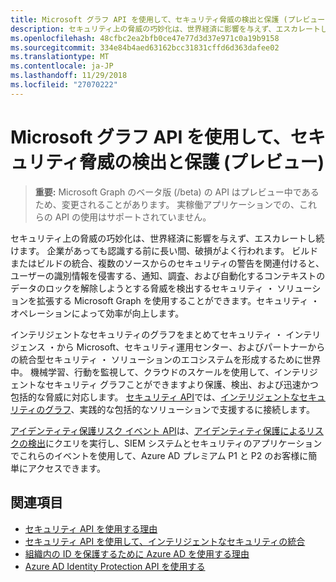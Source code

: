 ```yaml
---
title: Microsoft グラフ API を使用して、セキュリティ脅威の検出と保護 (プレビュー)
description: セキュリティ上の脅威の巧妙化は、世界経済に影響を与えず、エスカレートし続けます。 企業があっても認識する前に長い間、破損がよく行われます。 ビルドまたはビルドの統合、複数のソースからのセキュリティの警告を関連付けると、ユーザーの識別情報を侵害する、通知、調査、および自動化するコンテキストのデータのロックを解除しようとする脅威を検出するセキュリティ ・ ソリューションを拡張する Microsoft Graph を使用することができます。セキュリティ ・ オペレーションによって効率が向上します。
ms.openlocfilehash: 48cfbc2ea2bfb0ce47e77d3d37e971c0a19b9158
ms.sourcegitcommit: 334e84b4aed63162bcc31831cffd6d363dafee02
ms.translationtype: MT
ms.contentlocale: ja-JP
ms.lasthandoff: 11/29/2018
ms.locfileid: "27070222"
---
```

# <a name="use-the-microsoft-graph-api-for-security-threat-detection-and-protection-preview"></a>Microsoft グラフ API を使用して、セキュリティ脅威の検出と保護 (プレビュー)

> **重要:** Microsoft Graph のベータ版 (/beta) の API はプレビュー中であるため、変更されることがあります。 実稼働アプリケーションでの、これらの API の使用はサポートされていません。

セキュリティ上の脅威の巧妙化は、世界経済に影響を与えず、エスカレートし続けます。 企業があっても認識する前に長い間、破損がよく行われます。 ビルドまたはビルドの統合、複数のソースからのセキュリティの警告を関連付けると、ユーザーの識別情報を侵害する、通知、調査、および自動化するコンテキストのデータのロックを解除しようとする脅威を検出するセキュリティ ・ ソリューションを拡張する Microsoft Graph を使用することができます。セキュリティ ・ オペレーションによって効率が向上します。

インテリジェントなセキュリティのグラフをまとめてセキュリティ ・ インテリジェンス ・から Microsoft、セキュリティ運用センター、およびパートナーからの統合型セキュリティ ・ ソリューションのエコシステムを形成するために世界中。 機械学習、行動を監視して、クラウドのスケールを使用して、インテリジェントなセキュリティ グラフことができますより保護、検出、および迅速かつ包括的な脅威に対応します。 [セキュリティ API](security-api-overview.md)では、[インテリジェントなセキュリティのグラフ](https://www.microsoft.com/en-us/security/intelligence-security-api)、実践的な包括的なソリューションで支援するに接続します。

[アイデンティティ保護リスク イベント API](identityprotection-root.md)は、[アイデンティティ保護によるリスクの検出](https://docs.microsoft.com/en-us/azure/active-directory/active-directory-identityprotection-graph-getting-started)にクエリを実行し、SIEM システムとセキュリティのアプリケーションでこれらのイベントを使用して、Azure AD プレミアム P1 と P2 のお客様に簡単にアクセスできます。

## <a name="see-also"></a>関連項目

- [セキュリティ API を使用する理由](/graph/security-concept-overview#why-use-the-security-api-and-connect-with-microsoft-intelligent-security-graph)
- [セキュリティ API を使用して、インテリジェントなセキュリティの統合](security-api-overview.md)
- [組織内の ID を保護するために Azure AD を使用する理由](/graph/security-concept-overview#why-use-azure-ad-to-protect-identities-in-your-organization)
- [Azure AD Identity Protection API を使用する](identityprotection-root.md)
